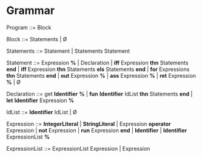 # Grammar

Program ::= Block

Block ::= Statements | Ø

Statements ::= Statement | Statements Statement

Statement ::= Expression **%**
| Declaration
| **iff** Expression **thn** Statements **end**
| **iff** Expression **thn** Statements **els** Statements **end**
| **for** Expressions **thn** Statements **end**
| **out** Expression **%**
| **ass** Expression **%**
| **ret** Expression **%**
| Ø

Declaration ::= get **Identifier** **%**
| **fun** **Identifier** IdList **thn** Statements **end**
| **let** **Identifier** Expression **%**

IdList ::= **Identifier** IdList | Ø

Expression ::= **IntegerLiteral**
| **StringLiteral**
| Expression **operator** Expression
| **not** Expression
| **run** Expression **end**
| **Identifier**
| **Identifier** ExpressionList **%**

ExpressionList ::= ExpressionList Expression | Expression
